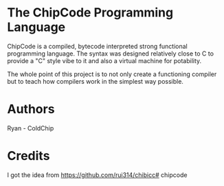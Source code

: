 # The ChipCode Programming Language

ChipCode is a compiled, bytecode interpreted strong functional programming language. The syntax was designed relatively close to C to provide a "C" style vibe to it and also a virtual machine for potability.

The whole point of this project is to not only create a functioning compiler but to teach how compilers work in the simplest way possible. 

# Authors

Ryan - ColdChip

# Credits

I got the idea from https://github.com/rui314/chibicc# chipcode

